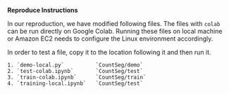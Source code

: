 **Reproduce Instructions**

In our reproduction, we have modified following files. The files with `colab` can be run directly on Google Colab. Running these files on local machine or Amazon EC2 needs to configure the Linux environment accordingly.

In order to test a file, copy it to the location following it and then run it.

```
1. `demo-local.py`          `CountSeg/demo`
2. `test-colab.ipynb`       `CountSeg/test`
3. `train-colab.ipynb`      `CountSeg/train`
4. `training-local.ipynb`   `CountSeg/test`
```
